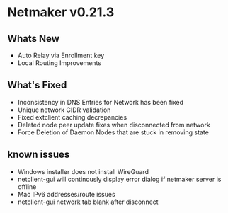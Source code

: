 
# Netmaker v0.21.3

## Whats New
- Auto Relay via Enrollment key
- Local Routing Improvements
## What's Fixed
- Inconsistency in DNS Entries for Network has been fixed
- Unique network CIDR validation
- Fixed extclient caching decrepancies
- Deleted node peer update fixes when disconnected from network
- Force Deletion of Daemon Nodes that are stuck in removing state
## known issues
- Windows installer does not install WireGuard
- netclient-gui will continously display error dialog if netmaker server is offline
- Mac IPv6 addresses/route issues
- netclient-gui network tab blank after disconnect



